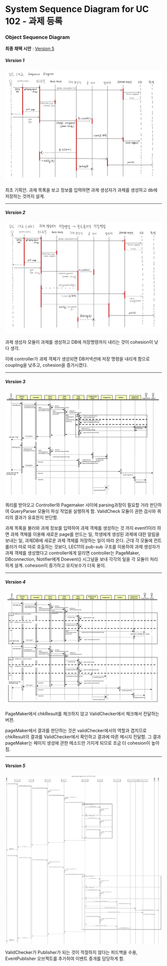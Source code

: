 # System Sequence Diagram for UC 102 - 과제 등록

### Object Sequence Diagram

__최종 채택 시안__ : [Version 5](#version-5)</br>

##### Version 1

![ver1](img/OSD%20for%20UC102(ver1).jpg)



최초 기획안.  과제 목록을 보고 정보를 입력하면 과제 생성자가 과제를 생성하고 db에 저장하는 것까지 설계.

-------

##### Version 2

![ver2](img/OSD%20for%20UC102(ver2).jpg)



과제 생성자  모듈이 과제를 생성하고 DB에 저장명령까지 내리는 것이 cohesion이 낮다 생각.

이에 controller가 과제 객체가 생성되면 DB커넥션에 저장 명령을 내리게 함으로 coupling을 낮추고, cohesion을 증가시켰다.

------

##### Version 3

![ver3](img/OSD%20for%20UC102(ver3).jpg)



쿼리를 받아오고 Controller와 Pagemaker 사이에 parsing과정이 필요할 거라 판단하여 QueryParser 모듈이 파싱 작업을 실행하게 함. ValidCheck 모듈이 권한 검사와 쿼리의 결과가 유효한지 판단함.

과제 목록을 불러와 과제 정보를 입력하여 과제 객체를 생성하는 것 까지 event1이라 하면 과제 객체를 이용해 새로운 page를 만드는 일, 학생에게 생성된 과제에 대한 알림을 보내는 일, 과제DB에 새로운 과제 객체를 저장하는 일이 따라 온다. 근데 각 모듈에 컨트롤러가 따로 따로 호출하는 것보다, LEC11의 pub-sub 구조를 이용하여 과제 생성자가 과제 객체를 생성했다고 controller에게 알리면 controller는 PageMaker, DBconnection, Notifier에게 Doevent() 시그널을 보내 각각의 일을 각 모듈이 처리하게 설계. cohesion이 증가하고 유지보수가 더욱 용이. 

------

##### Version 4

![ver4](img/OSD%20for%20UC102(ver4).jpg)

PageMaker에서 chkResult를 체크하지 않고 ValidChecker에서 체크해서 전달하는 버젼. 

pageMaker에서 결과를 판단하는 것은 validChecker에서의 역할과 겹치므로 chkResult의 결과를 ValidChecker에서 확인하고 결과에 따른 메시지 전달함. 그 결과 pageMaker는 페이지 생성에 관한 메소드만 가지게 되므로 조금 더 cohesion이 높아짐. 

-------

##### Version 5

![ver5](img/OSD%20for%20UC102(ver5).png)

ValidChecker가 Publisher가 되는 것이 적절하지 않다는 피드백을 수용, EventPublisher 오브젝트를 추가하여 이벤트 중개를 담당하게 함.